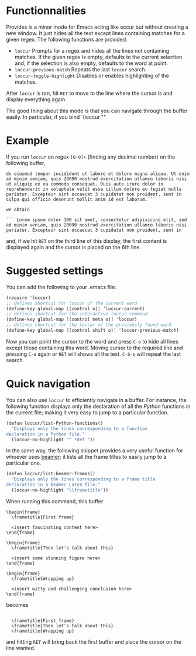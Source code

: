 Functionnalities
================


Provides is a minor mode for Emacs acting like occur but without
creating a new window. It just hides all the text except lines
containing matches for a given regex. The following functions are
provided:
 
 + `loccur` Prompts for a regex and hides all the lines not containing
 matches. If the given regex is empty, defaults to the current
 selection and, if the selection is also empty, defaults to the word
 at point.
 + `loccur-previous-match` Repeats the last `loccur` search.
 + `loccur-toggle-highlight` Disables or enables highlighting of the
 matches.
 
After `loccur` is ran, hit `RET` to move to the line where the cursor
is and display everything again.

The good thing about this mode is that you can navigate through the
buffer easily. In particular, if you bind `(loccur ""


Example
=======

If you run `loccur` on regex `[0-9]+` (finding any decimal number) on
the following buffer,

``` Lorem ipsum dolor 100 sit amet, consectetur adipisicing elit, sed
do eiusmod tempor incididunt ut labore et dolore magna aliqua. Ut enim
ad minim veniam, quis 20090 nostrud exercitation ullamco laboris nisi
ut aliquip ex ea commodo consequat. Duis aute irure dolor in
reprehenderit in voluptate velit esse cillum dolore eu fugiat nulla
pariatur. Excepteur sint occaecat 3 cupidatat non proident, sunt in
culpa qui officia deserunt mollit anim id est laborum.```

we obtain

``` Lorem ipsum dolor 100 sit amet, consectetur adipisicing elit, sed
ad minim veniam, quis 20090 nostrud exercitation ullamco laboris nisi
pariatur. Excepteur sint occaecat 3 cupidatat non proident, sunt in
```

and, if we hit `RET` on the third line of this display, the first
content is displayed again and the cursor is placed on the 6th line.


Suggested settings
=================

You can add the following to your .emacs file:

```scheme
(require 'loccur)
;; defines shortcut for loccur of the current word
(define-key global-map [(control o)] 'loccur-current)
;; defines shortcut for the interactive loccur command
(define-key global-map [(control meta o)] 'loccur)
;; defines shortcut for the loccur of the previously found word
(define-key global-map [(control shift o)] 'loccur-previous-match)
```

Now you can point the cursor to the word and press `C-o` to hide all
lines except those containing this word. Moving cursor to the required
line and pressing `C-o` again or `RET` will shows all the text.
`C-S-o` will repeat the last search.


Quick navigation
================


You can also use `loccur` to efficiently navigate in a buffer. For
instance, the following function displays only the declaration of all
the *Python* functions in the current file; making it very easy to
jump to a particular function.

```scheme
(defun loccur/list-Python-functions()
  "Displays only the lines corresponding to a function
declaration in a Python file."
  (loccur-no-highlight "^ *def "))
```

In the same way, the following snippet provides a very useful function
for whoever uses
[beamer](http://en.wikipedia.org/wiki/Beamer_%28LaTeX%29): it lists
all the frame titles to easily jump to a particular one.


```scheme
(defun loccur/list-beamer-frames()
  "Displays only the lines corresponding to a frame title
declaration in a beamer LaTeX file."
  (loccur-no-highlight "\\frametitle"))
```

When running this command, this buffer
```
\begin{frame}
  \frametitle{First frame}

  <insert fascinating content here>
\end{frame}

\begin{frame}
  \frametitle{Then let's talk about this}

  <insert some stunning figure here>
\end{frame}

\begin{frame}
  \frametitle{Wrapping up}

  <insert witty and challenging conclusion here>
\end{frame}
```

becomes
```

  \frametitle{First frame}
  \frametitle{Then let's talk about this}
  \frametitle{Wrapping up}
```
and hitting `RET` will bring back the first buffer and place the
cursor on the line wanted.
